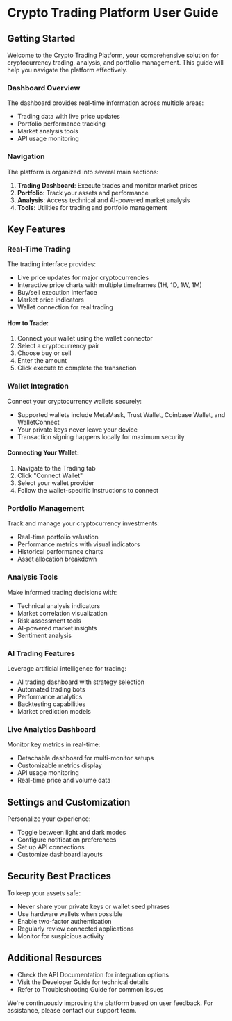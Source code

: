
# Crypto Trading Platform User Guide

## Getting Started

Welcome to the Crypto Trading Platform, your comprehensive solution for cryptocurrency trading, analysis, and portfolio management. This guide will help you navigate the platform effectively.

### Dashboard Overview

The dashboard provides real-time information across multiple areas:
- Trading data with live price updates
- Portfolio performance tracking
- Market analysis tools
- API usage monitoring

### Navigation

The platform is organized into several main sections:
1. **Trading Dashboard**: Execute trades and monitor market prices
2. **Portfolio**: Track your assets and performance
3. **Analysis**: Access technical and AI-powered market analysis
4. **Tools**: Utilities for trading and portfolio management

## Key Features

### Real-Time Trading

The trading interface provides:
- Live price updates for major cryptocurrencies
- Interactive price charts with multiple timeframes (1H, 1D, 1W, 1M)
- Buy/sell execution interface
- Market price indicators
- Wallet connection for real trading

#### How to Trade:
1. Connect your wallet using the wallet connector
2. Select a cryptocurrency pair
3. Choose buy or sell
4. Enter the amount
5. Click execute to complete the transaction

### Wallet Integration

Connect your cryptocurrency wallets securely:
- Supported wallets include MetaMask, Trust Wallet, Coinbase Wallet, and WalletConnect
- Your private keys never leave your device
- Transaction signing happens locally for maximum security

#### Connecting Your Wallet:
1. Navigate to the Trading tab
2. Click "Connect Wallet"
3. Select your wallet provider
4. Follow the wallet-specific instructions to connect

### Portfolio Management

Track and manage your cryptocurrency investments:
- Real-time portfolio valuation
- Performance metrics with visual indicators
- Historical performance charts
- Asset allocation breakdown

### Analysis Tools

Make informed trading decisions with:
- Technical analysis indicators
- Market correlation visualization
- Risk assessment tools
- AI-powered market insights
- Sentiment analysis

### AI Trading Features

Leverage artificial intelligence for trading:
- AI trading dashboard with strategy selection
- Automated trading bots
- Performance analytics
- Backtesting capabilities
- Market prediction models

### Live Analytics Dashboard

Monitor key metrics in real-time:
- Detachable dashboard for multi-monitor setups
- Customizable metrics display
- API usage monitoring
- Real-time price and volume data

## Settings and Customization

Personalize your experience:
- Toggle between light and dark modes
- Configure notification preferences
- Set up API connections
- Customize dashboard layouts

## Security Best Practices

To keep your assets safe:
- Never share your private keys or wallet seed phrases
- Use hardware wallets when possible
- Enable two-factor authentication
- Regularly review connected applications
- Monitor for suspicious activity

## Additional Resources

- Check the API Documentation for integration options
- Visit the Developer Guide for technical details
- Refer to Troubleshooting Guide for common issues

We're continuously improving the platform based on user feedback. For assistance, please contact our support team.
